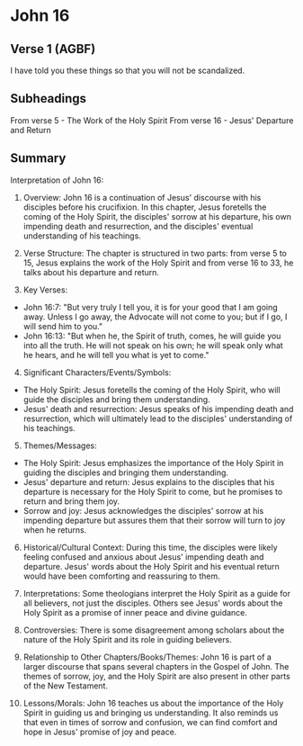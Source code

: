 # John 16

## Verse 1 (AGBF)

I have told you these things so that you will not be scandalized.

## Subheadings

From verse 5 - The Work of the Holy Spirit
From verse 16 - Jesus' Departure and Return

## Summary

Interpretation of John 16:

1. Overview:
John 16 is a continuation of Jesus' discourse with his disciples before his crucifixion. In this chapter, Jesus foretells the coming of the Holy Spirit, the disciples' sorrow at his departure, his own impending death and resurrection, and the disciples' eventual understanding of his teachings.

2. Verse Structure:
The chapter is structured in two parts: from verse 5 to 15, Jesus explains the work of the Holy Spirit and from verse 16 to 33, he talks about his departure and return.

3. Key Verses:
- John 16:7: "But very truly I tell you, it is for your good that I am going away. Unless I go away, the Advocate will not come to you; but if I go, I will send him to you."
- John 16:13: "But when he, the Spirit of truth, comes, he will guide you into all the truth. He will not speak on his own; he will speak only what he hears, and he will tell you what is yet to come."

4. Significant Characters/Events/Symbols:
- The Holy Spirit: Jesus foretells the coming of the Holy Spirit, who will guide the disciples and bring them understanding.
- Jesus' death and resurrection: Jesus speaks of his impending death and resurrection, which will ultimately lead to the disciples' understanding of his teachings.

5. Themes/Messages:
- The Holy Spirit: Jesus emphasizes the importance of the Holy Spirit in guiding the disciples and bringing them understanding.
- Jesus' departure and return: Jesus explains to the disciples that his departure is necessary for the Holy Spirit to come, but he promises to return and bring them joy.
- Sorrow and joy: Jesus acknowledges the disciples' sorrow at his impending departure but assures them that their sorrow will turn to joy when he returns.

6. Historical/Cultural Context:
During this time, the disciples were likely feeling confused and anxious about Jesus' impending death and departure. Jesus' words about the Holy Spirit and his eventual return would have been comforting and reassuring to them.

7. Interpretations:
Some theologians interpret the Holy Spirit as a guide for all believers, not just the disciples. Others see Jesus' words about the Holy Spirit as a promise of inner peace and divine guidance.

8. Controversies:
There is some disagreement among scholars about the nature of the Holy Spirit and its role in guiding believers.

9. Relationship to Other Chapters/Books/Themes:
John 16 is part of a larger discourse that spans several chapters in the Gospel of John. The themes of sorrow, joy, and the Holy Spirit are also present in other parts of the New Testament.

10. Lessons/Morals:
John 16 teaches us about the importance of the Holy Spirit in guiding us and bringing us understanding. It also reminds us that even in times of sorrow and confusion, we can find comfort and hope in Jesus' promise of joy and peace.